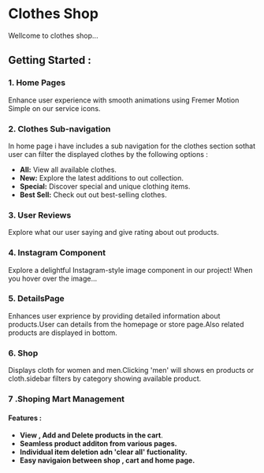 # Clothes Shop
Wellcome to clothes shop...

## Getting Started : 

### 1. Home Pages
 Enhance user experience with smooth animations using Fremer Motion Simple on our service icons.
 
### 2. Clothes Sub-navigation

In home page i have includes a sub navigation for the clothes section sothat user can filter the displayed clothes by the following options  : 

- **All:** View all available clothes.
- **New:** Explore the latest additions to out collection.
- **Special:** Discover special and unique clothing items.
- **Best Sell:** Check out out best-selling clothes.

### 3. User Reviews

Explore what our user saying and give rating about out products. 

### 4. Instagram Component

Explore a delightful Instagram-style image component in our project! When you hover over the image...


### 5. DetailsPage

Enhances user exprience by providing detailed information about products.User can details from the homepage or store page.Also related products are displayed in bottom.

### 6. Shop


Displays cloth for women and men.Clicking 'men' will shows en products or cloth.sidebar filters by category showing available product. 

### 7 .Shoping Mart Management

#### Features : 
 - **View , Add and Delete products in the cart**.
 - **Seamless product additon from various pages.**
 - **Individual item deletion adn 'clear all' fuctionality.**
 - **Easy navigaion between shop , cart and home page.**
